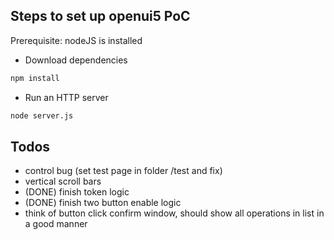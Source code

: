 Steps to set up openui5 PoC
--------------
Prerequisite: nodeJS is installed

 * Download dependencies
```sh
npm install
```

 * Run an HTTP server
```sh
node server.js
```

Todos
--------------
* control bug (set test page in folder /test and fix)
* vertical scroll bars
* (DONE) finish token logic
* (DONE) finish two button enable logic
* think of button click confirm window, should show all operations in list in a good manner